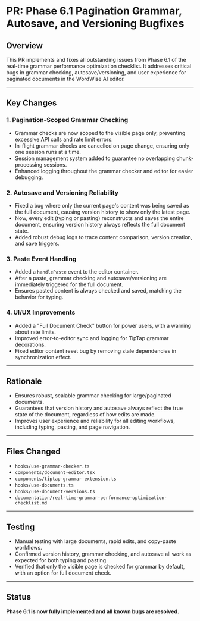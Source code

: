 # PR: Phase 6.1 Pagination Grammar, Autosave, and Versioning Bugfixes

## Overview
This PR implements and fixes all outstanding issues from Phase 6.1 of the real-time grammar performance optimization checklist. It addresses critical bugs in grammar checking, autosave/versioning, and user experience for paginated documents in the WordWise AI editor.

---

## Key Changes

### 1. **Pagination-Scoped Grammar Checking**
- Grammar checks are now scoped to the visible page only, preventing excessive API calls and rate limit errors.
- In-flight grammar checks are cancelled on page change, ensuring only one session runs at a time.
- Session management system added to guarantee no overlapping chunk-processing sessions.
- Enhanced logging throughout the grammar checker and editor for easier debugging.

### 2. **Autosave and Versioning Reliability**
- Fixed a bug where only the current page's content was being saved as the full document, causing version history to show only the latest page.
- Now, every edit (typing or pasting) reconstructs and saves the entire document, ensuring version history always reflects the full document state.
- Added robust debug logs to trace content comparison, version creation, and save triggers.

### 3. **Paste Event Handling**
- Added a `handlePaste` event to the editor container.
- After a paste, grammar checking and autosave/versioning are immediately triggered for the full document.
- Ensures pasted content is always checked and saved, matching the behavior for typing.

### 4. **UI/UX Improvements**
- Added a "Full Document Check" button for power users, with a warning about rate limits.
- Improved error-to-editor sync and logging for TipTap grammar decorations.
- Fixed editor content reset bug by removing stale dependencies in synchronization effect.

---

## Rationale
- Ensures robust, scalable grammar checking for large/paginated documents.
- Guarantees that version history and autosave always reflect the true state of the document, regardless of how edits are made.
- Improves user experience and reliability for all editing workflows, including typing, pasting, and page navigation.

---

## Files Changed
- `hooks/use-grammar-checker.ts`
- `components/document-editor.tsx`
- `components/tiptap-grammar-extension.ts`
- `hooks/use-documents.ts`
- `hooks/use-document-versions.ts`
- `documentation/real-time-grammar-performance-optimization-checklist.md`

---

## Testing
- Manual testing with large documents, rapid edits, and copy-paste workflows.
- Confirmed version history, grammar checking, and autosave all work as expected for both typing and pasting.
- Verified that only the visible page is checked for grammar by default, with an option for full document check.

---

## Status
**Phase 6.1 is now fully implemented and all known bugs are resolved.** 